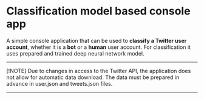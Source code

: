 # Classification model based console app

A simple console application that can be used to **classify a Twitter user account**, whether it is a **bot** or a **human** user account. For classification it uses prepared and trained deep neural network model.

---

[!NOTE]
Due to changes in access to the Twitter API, the application does not allow for automatic data download. The data must be prepared in advance in user.json and tweets.json files.

---
